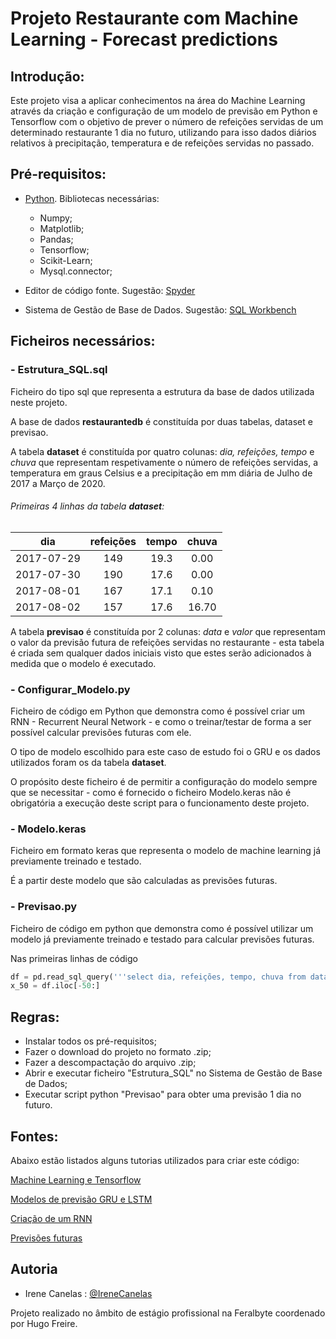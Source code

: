 # Projeto Restaurante com Machine Learning - Forecast predictions

## Introdução:
Este projeto visa a aplicar conhecimentos na área do Machine Learning através da criação e configuração de um modelo de previsão em Python e Tensorflow com o objetivo de prever o número de refeições servidas de um determinado restaurante 1 dia no futuro, utilizando para isso dados diários relativos à precipitação, temperatura e de refeições servidas no passado.


## Pré-requisitos:
- [Python](https://www.python.org/downloads/).
Bibliotecas necessárias:
  - Numpy;
  - Matplotlib;
  - Pandas;
  - Tensorflow;
  - Scikit-Learn;
  - Mysql.connector; 

- Editor de código fonte. 
Sugestão:
[Spyder](http://docs.spyder-ide.org/current/installation.html)

- Sistema de Gestão de Base de Dados. 
Sugestão:
[SQL Workbench](https://dev.mysql.com/downloads/workbench/)


## Ficheiros necessários:

### - Estrutura_SQL.sql

Ficheiro do tipo sql que representa a estrutura da base de dados utilizada neste projeto.

A base de dados **restaurantedb** é constituída por duas tabelas, dataset e previsao.

A tabela **dataset** é constituída por quatro colunas: *dia, refeições, tempo* e *chuva* que representam respetivamente o número de refeições servidas, a temperatura em graus Celsius e a precipitação em mm diária de Julho de 2017 a Março de 2020.


###### Primeiras 4 linhas da tabela **dataset**:
|      dia     |   refeições   |  tempo  |  chuva  |
|:------------:|:-------------:|:-------:|:-------:|
|  2017-07-29  |      149      |   19.3  |   0.00  |
|  2017-07-30  |      190      |   17.6  |   0.00  |
|  2017-08-01  |      167      |   17.1  |   0.10  |
|  2017-08-02  |      157      |   17.6  |  16.70  |

A tabela **previsao** é constituída por 2 colunas: *data* e *valor* que representam o valor da previsão futura de refeições servidas no restaurante - esta tabela é criada sem qualquer dados iniciais visto que estes serão adicionados à medida que o modelo é executado.


### - Configurar_Modelo.py

Ficheiro de código em Python que demonstra como é possível criar um RNN - Recurrent Neural Network - e como o treinar/testar de forma a ser possível calcular previsões futuras com ele. 

O tipo de modelo escolhido para este caso de estudo foi o GRU e os dados utilizados foram os da tabela **dataset**.

O propósito deste ficheiro é de permitir a configuração do modelo sempre que se necessitar - como é fornecido o ficheiro Modelo.keras não é obrigatória a execução deste script para o funcionamento deste projeto.


### - Modelo.keras

Ficheiro em formato keras que representa o modelo de machine learning já previamente treinado e testado.

É a partir deste modelo que são calculadas as previsões futuras.


### - Previsao.py

Ficheiro de código em python que demonstra como é possível utilizar um modelo já previamente treinado e testado para calcular previsões futuras.

Nas primeiras linhas de código 

```python
df = pd.read_sql_query('''select dia, refeições, tempo, chuva from dataset''', db)
x_50 = df.iloc[-50:]
```


## Regras:
- Instalar todos os pré-requisitos;   
- Fazer o download do projeto no formato .zip;
- Fazer a descompactação do arquivo .zip;
- Abrir e executar ficheiro "Estrutura_SQL" no Sistema de Gestão de Base de Dados;
- Executar script python "Previsao" para obter uma previsão 1 dia no futuro.


## Fontes:
Abaixo estão listados alguns tutorias utilizados para criar este código:

[Machine Learning e Tensorflow](https://colab.research.google.com/drive/1F_EWVKa8rbMXi3_fG0w7AtcscFq7Hi7B#forceEdit=true&sandboxMode=true)

[Modelos de previsão GRU e LSTM](https://towardsdatascience.com/illustrated-guide-to-lstms-and-gru-s-a-step-by-step-explanation-44e9eb85bf21)

[Criação de um RNN](https://github.com/Hvass-Labs/TensorFlow-Tutorials/blob/master/23_Time-Series-Prediction.ipynb)

[Previsões futuras](https://github.com/rahulbhadani/medium.com/blob/master/01_12_2021/Saving_Model_TF2.ipynb)


## Autoria
- Irene Canelas : [@IreneCanelas](https://www.github.com/IreneCanelas)

Projeto realizado no âmbito de estágio profissional na Feralbyte coordenado por Hugo Freire.

